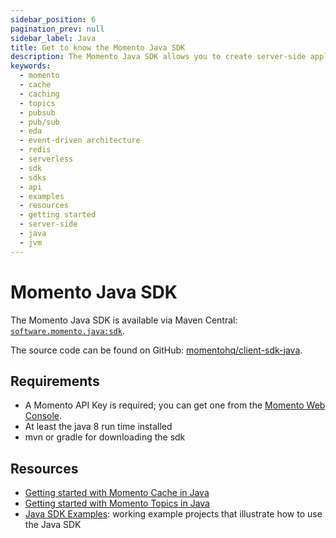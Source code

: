 ```yaml
---
sidebar_position: 6
pagination_prev: null
sidebar_label: Java
title: Get to know the Momento Java SDK
description: The Momento Java SDK allows you to create server-side applications, and take advantage of Momento's caching and pub-sub features. Find resources and examples here!
keywords:
  - momento
  - cache
  - caching
  - topics
  - pubsub
  - pub/sub
  - eda
  - event-driven architecture
  - redis
  - serverless
  - sdk
  - sdks
  - api
  - examples
  - resources
  - getting started
  - server-side
  - java
  - jvm
---
```


# Momento Java SDK

The Momento Java SDK is available via Maven Central: [`software.momento.java:sdk`](https://central.sonatype.com/artifact/software.momento.java/sdk).

The source code can be found on GitHub: [momentohq/client-sdk-java](https://github.com/momentohq/client-sdk-java).

## Requirements

- A Momento API Key is required; you can get one from the [Momento Web Console](https://console.gomomento.com/).
- At least the java 8 run time installed
- mvn or gradle for downloading the sdk

## Resources

- [Getting started with Momento Cache in Java](./cache)
- [Getting started with Momento Topics in Java](./topics)
- [Java SDK Examples](https://github.com/momentohq/client-sdk-java/blob/main/examples/README.md): working example projects that illustrate how to use the Java SDK
